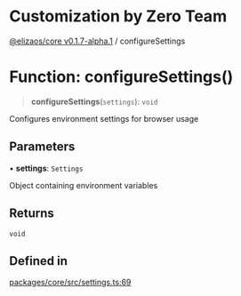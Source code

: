 # Customization by Zero Team

[@elizaos/core v0.1.7-alpha.1](../index.md) / configureSettings

# Function: configureSettings()

> **configureSettings**(`settings`): `void`

Configures environment settings for browser usage

## Parameters

• **settings**: `Settings`

Object containing environment variables

## Returns

`void`

## Defined in

[packages/core/src/settings.ts:69](https://github.com/elizaOS/eliza/blob/main/packages/core/src/settings.ts#L69)
